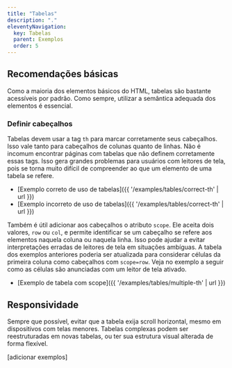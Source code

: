```yaml
---
title: "Tabelas"
description: "."
eleventyNavigation:
  key: Tabelas
  parent: Exemplos
  order: 5
---
```


## Recomendações básicas

Como a maioria dos elementos básicos do HTML, tabelas são bastante acessíveis por padrão. Como sempre, utilizar a semântica adequada dos elementos é essencial.

### Definir cabeçalhos

Tabelas devem usar a tag `th` para marcar corretamente seus cabeçalhos. Isso vale tanto para cabeçalhos de colunas quanto de linhas. Não é incomum encontrar páginas com tabelas que não definem corretamente essas tags. Isso gera grandes problemas para usuários com leitores de tela, pois se torna muito difícil de compreender ao que um elemento de uma tabela se refere.

- [Exemplo correto de uso de tabelas]({{ '/examples/tables/correct-th' | url }})
- [Exemplo incorreto de uso de tabelas]({{ '/examples/tables/correct-th' | url }})

Também é útil adicionar aos cabeçalhos o atributo `scope`. Ele aceita dois valores, `row` ou `col`, e permite identificar se um cabeçalho se refere aos elementos naquela coluna ou naquela linha. Isso pode ajudar a evitar interpretações erradas de leitores de tela em situações ambíguas. A tabela dos exemplos anteriores poderia ser atualizada para considerar células da primeira coluna como cabeçalhos com `scope=row`. Veja no exemplo a seguir como as células são anunciadas com um leitor de tela ativado.

- [Exemplo de tabela com scope]({{ '/examples/tables/multiple-th' | url }})


## Responsividade

Sempre que possível, evitar que a tabela exija scroll horizontal, mesmo em dispositivos com telas menores. Tabelas complexas podem ser reestruturadas em novas tabelas, ou ter sua estrutura visual alterada de forma flexível.

[adicionar exemplos]